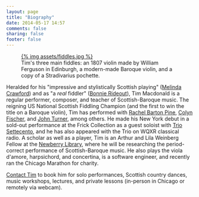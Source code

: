 ```yaml
---
layout: page
title: "Biography"
date: 2014-05-17 14:57
comments: false
sharing: false
footer: false
---
```

<figure class="fiddles">
  <a href="assets/fiddles.jpg">
    {% img assets/fiddles.jpg  %}
  </a>
  <figcaption>Tim's three main fiddles: an 1807 violin made by William Ferguson in Edinburgh, a modern-made Baroque violin, and a copy of a Stradivarius pochette.</figcaption>
</figure>

Heralded for his "impressive and stylistically Scottish playing" ([Melinda Crawford](http://www.melindacrawford.com/))
and as "a *real* fiddler" ([Bonnie Rideout](http://www.bonnierideout.com/)), Tim Macdonald is a regular performer,
composer, and teacher of Scottish-Baroque music. The reigning US National Scottish Fiddling Champion (and the first to
win the title on a Baroque violin), Tim has performed with [Rachel Barton Pine](http://classical.rachelbartonpine.com/),
[Colyn Fischer](http://www.scotsduo.com/), and [John Turner](http://www.kitchenmusician.net/jink/jinkjohn.html),
among others.  He made his New York debut in a sold-out performance at the Frick Collection as a guest soloist with
[Trio Settecento](http://www.triosettecento.com/), and he has also appeared with the Trio on WQXR classical radio. A
scholar as well as a player, Tim is an Arthur and Lila Weinberg Fellow at the [Newberry Library](http://newberry.org/),
where he will be researching the period-correct performance of Scottish-Baroque music. He also plays the viola d'amore,
harpsichord, and concertina, is a software engineer, and recently ran the Chicago Marathon for charity.

[Contact Tim](/contact.html) to book him for solo performances, Scottish country dances, music workshops,
lectures, and private lessons (in-person in Chicago or remotely via webcam).
